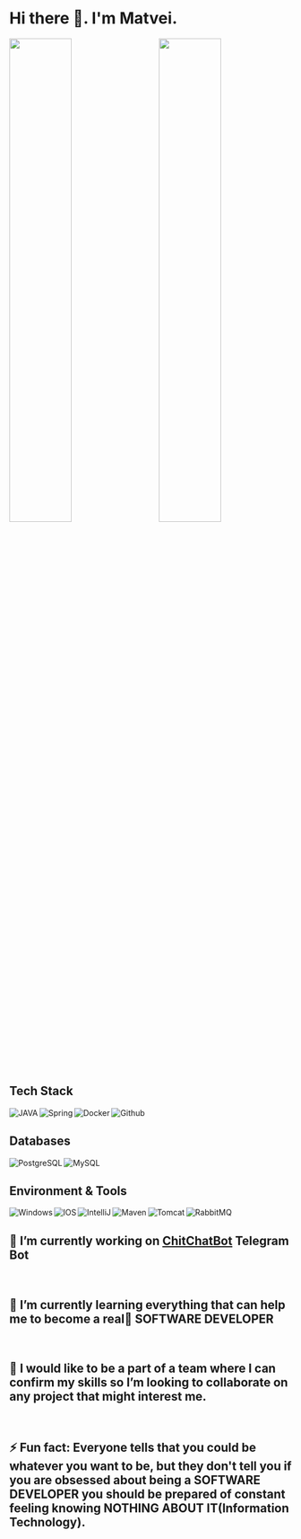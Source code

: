 # Hi there 👋. I'm Matvei.

<img align="left" width="47%" src="https://github-readme-stats.vercel.app/api?username=Matvey-STE&show_icons=true&theme=radical&hide=issues"/>
<img align="right" width="47%" src="https://github-readme-stats.vercel.app/api/top-langs/?username=Matvey-STE&layout=compact"/>

<br clear="both">

## Tech Stack
<img align="left" alt="JAVA" src="https://img.shields.io/badge/java-%23ED8B00.svg?style=for-the-badge&logo=openjdk&logoColor=white"/>
<img align="left" alt="Spring" src="https://img.shields.io/badge/spring-%236DB33F.svg?style=for-the-badge&logo=spring&logoColor=white"/>
<img align="left" alt="Docker" src="https://img.shields.io/badge/docker-%230db7ed.svg?style=for-the-badge&logo=docker&logoColor=white"/>
<img align="left" alt="Github" src="https://img.shields.io/badge/github-%23121011.svg?style=for-the-badge&logo=github&logoColor=white"/>

<br clear="both">

## Databases
<img align="left" alt="PostgreSQL" src="https://img.shields.io/badge/postgres-%23316192.svg?style=for-the-badge&logo=postgresql&logoColor=white"/>
<img align="left" alt="MySQL" src="https://img.shields.io/badge/mysql-%2300f.svg?style=for-the-badge&logo=mysql&logoColor=white"/>

<br clear="both">

## Environment & Tools
<img align="left" alt="Windows" src="https://img.shields.io/badge/Windows-0078D6?style=for-the-badge&logo=windows&logoColor=white"/>
<img align="left" alt="IOS" src="https://img.shields.io/badge/iOS-000000?style=for-the-badge&logo=ios&logoColor=white"/>
<img align="left" alt="IntelliJ" src="https://img.shields.io/badge/IntelliJIDEA-000000.svg?style=for-the-badge&logo=intellij-idea&logoColor=white"/>
<img align="left" alt="Maven" src="https://img.shields.io/badge/Apache%20Maven-C71A36?style=for-the-badge&logo=Apache%20Maven&logoColor=white"/>
<img align="left" alt="Tomcat" src="https://img.shields.io/badge/apache%20tomcat-%23F8DC75.svg?style=for-the-badge&logo=apache-tomcat&logoColor=black"/>
<img align="left" alt="RabbitMQ" src="https://img.shields.io/badge/Rabbitmq-FF6600?style=for-the-badge&logo=rabbitmq&logoColor=white"/>

<br clear="both">

## 🔭 I’m currently working on [ChitChatBot](https://github.com/Matvey-STE/ChitChatBot) Telegram Bot

<br>

## 🌱 I’m currently learning everything that can help me to become a real🤘 SOFTWARE DEVELOPER

<br>

## 👯 I would like to be a part of a team where I can confirm my skills so I’m looking to collaborate on any project that might interest me.

<br>

## ⚡ Fun fact: Everyone tells that you could be whatever you want to be, but they don't tell you if you are obsessed about being a SOFTWARE DEVELOPER you should be prepared of constant feeling knowing NOTHING ABOUT IT(Information Technology).

<!--
**Matvey-STE/Matvey-STE** is a ✨ _special_ ✨ repository because its `README.md` (this file) appears on your GitHub profile.

Here are some ideas to get you started:

- 🔭 I’m currently working on ChitChat Telegram Bot
- 🌱 I’m currently learning ...
- 👯 I’m looking to collaborate on ...
- 🤔 I’m looking for help with ...
- 💬 Ask me about ...
- 📫 How to reach me: ...
- 😄 Pronouns: ...
- ⚡ Fun fact: ...
-->

